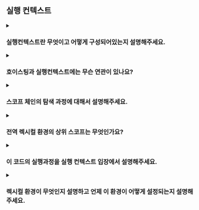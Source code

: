 ## 실행 컨텍스트

<details>
  <summary><h3>실행컨텍스트란 무엇이고 어떻게 구성되어있는지 설명해주세요.</h3></summary>
</details>

<details>
  <summary><h3>호이스팅과 실행컨텍스트에는 무슨 연관이 있나요? </h3></summary>
</details>

<details>
  <summary><h3>스코프 체인의 탐색 과정에 대해서 설명해주세요.</h3></summary>
</details>

<details>
  <summary><h3>전역 렉시컬 환경의 상위 스코프는 무엇인가요?</h3></summary>
</details>

<details>
  <summary><h3>이 코드의 실행과정을 실행 컨텍스트 입장에서 설명해주세요.</h3></summary>
</details>

<details>
  <summary><h3>렉시컬 환경이 무엇인지 설명하고 언제 이 환경이 어떻게 설정되는지 설명해주세요.</h3></summary>
</details>

